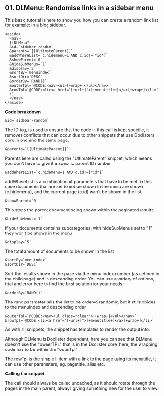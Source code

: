 ## 01. DLMenu: Randomise links in a sidebar menu

This basic tutorial is here to show you how you can create a random link list for example: in a blog sidebar.

```
<aside>
  <nav>
  [!DLMenu? 
  &id=`sidebar-random` 
  &parents=`[[UltimateParent]]` 
  &addWhereList=`c.hidemenu=1 AND c.id!=[*id*]` 
  &showParent=`0` 
  &hideSubMenus=`1` 
  &display=`5` 
  &sortBy=`menuindex` 
  &sortDir=`DESC` 
  &orderBy=`RAND()` 
  &outerTpl=`@CODE:<nav><ul>[+wrap+]</ul></nav>` 
  &rowTpl=`@CODE:<li><a href="[+url+]">[+menutitle+]</a>[+wrap+]</li>`
  !]
  </nav>
</aside>
```

**Code breakdown**

```
&id=`sidebar-random` 
```

The ID tag, is used to ensure that the code in this call is kept specific, it removes conflicts that can occur due to other snippets that use Doclisters core in one and the same page.

```
&parents=`[[UltimateParent]]` 
```

Parents here are called using the "UltimateParent" snippet, which means you don't have to give it a specific parent ID number

```
&addWhereList=`c.hidemenu=1 AND c.id!=[*id*]` 
```

addWhereList is a combination of parameters that have to be met, in this case documents that are set to not be shown in the menu are shown (c.hidemenu), and the current page (c.id) won't be shown in the list.

```
&showParent=`0` 
```

This stops the parent document being shown within the paginated results.

```
&hideSubMenus=`1` 
```

If your documents contains subcategories, with hideSubMenus set to "1" they won't be shown in the menu

```
&display=`5` 
```

The total amount of documents to be shown in the list


```
&sortBy=`menuindex` 
&sortDir=`DESC` 
```

Sort the results shown in the page via the menu index number (as defined in the child page) and in descending order. You can use a variety of options, trial and error here to find the best solution for your needs.

```
&orderBy=`RAND()` 
```

The rand parameter tells the list to be ordered randomly, but it stills obides to the menuindex and descending order

```
&outerTpl=`@CODE:<nav><ul class="clear">[+wrap+]</ul></nav>` 
&rowTpl=`@CODE:<li><a href="[+url+]">[+menutitle+]</a>[+wrap+]</li>`
```

As with all snippets, the snippet has templates to render the output into.

Although DLMenu is Doclister dependant, here you can see that DLMenu doesn't use the "ownerTPL" that is in the Doclister core, here, the wrapping code has to be within the "outerTpl"

The rowTpl is the simple li item with a link to the page using its menutitle, it can use other parameters, eg. pagetitle, alias etc.

**Calling the snippet**

The call should always be called uncached, as it should rotate through the pages in the main parent, always giving something new for the user to view.
